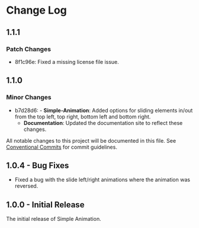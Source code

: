 # Change Log

## 1.1.1

### Patch Changes

-   8f1c96e: Fixed a missing license file issue.

## 1.1.0

### Minor Changes

-   b7d28d6: - **Simple-Animation**: Added options for sliding elements in/out from the top left, top right, bottom left and bottom right.
    -   **Documentation**: Updated the documentation site to reflect these changes.

All notable changes to this project will be documented in this file.
See [Conventional Commits](https://conventionalcommits.org) for commit guidelines.

## 1.0.4 - Bug Fixes

-   Fixed a bug with the slide left/right animations where the animation was reversed.

## 1.0.0 - Initial Release

The initial release of Simple Animation.
